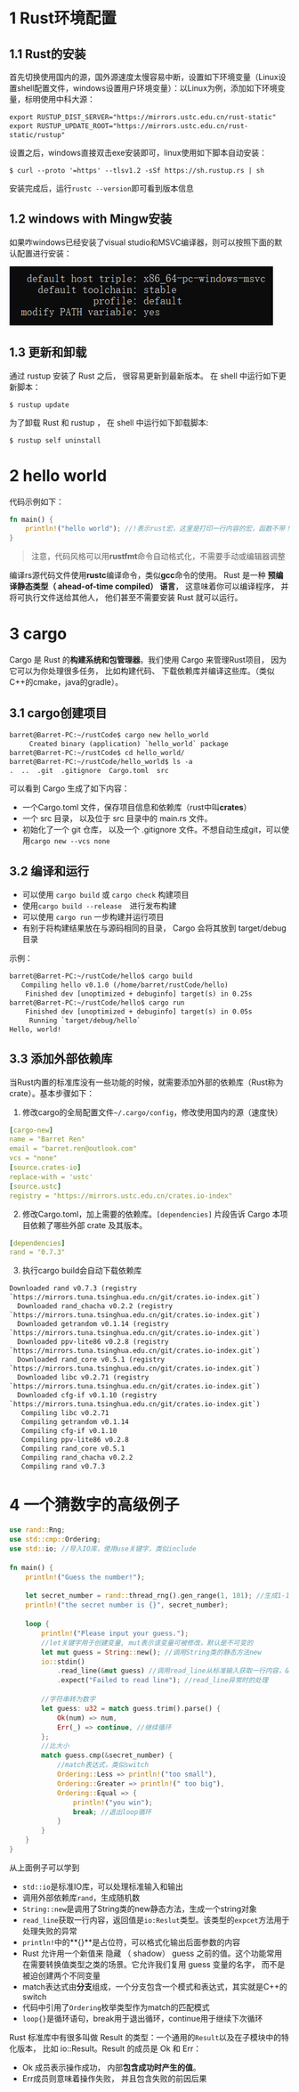 
# 1 Rust环境配置

## 1.1 Rust的安装
首先切换使用国内的源，国外源速度太慢容易中断，设置如下环境变量（Linux设置shell配置文件，windows设置用户环境变量）：以Linux为例，添加如下环境变量，标明使用中科大源：
```shell
export RUSTUP_DIST_SERVER="https://mirrors.ustc.edu.cn/rust-static"
export RUSTUP_UPDATE_ROOT="https://mirrors.ustc.edu.cn/rust-static/rustup"
```
设置之后，windows直接双击exe安装即可，linux使用如下脚本自动安装：
```shell
$ curl --proto '=https' --tlsv1.2 -sSf https://sh.rustup.rs | sh
```
安装完成后，运行`rustc --version`即可看到版本信息​

## 1.2 windows with Mingw安装
如果咋windows已经安装了visual studio和MSVC编译器，则可以按照下面的默认配置进行安装：

![image.png](.assets/1591890782860-8c90270d-f208-4918-ab8f-8a6ac150dd5a.png)

## 1.3 更新和卸载
通过 rustup 安装了 Rust 之后， 很容易更新到最新版本。 在 shell 中运行如下更新脚本：
```shell
$ rustup update
```
为了卸载 Rust 和 rustup ， 在 shell 中运行如下卸载脚本:
```shell
$ rustup self uninstall
```

# 2 hello world
代码示例如下：
```rust
fn main() {
    println!("hello world"); //!表示rust宏，这里是打印一行内容的宏，函数不带！
}
```
> 注意，代码风格可以用**rustfmt**命令自动格式化，不需要手动或编辑器调整

编译rs源代码文件使用**rustc**编译命令，类似**gcc**命令的使用。
Rust 是一种 **预编译静态类型（ ahead-of-time compiled） 语言**， 这意味着你可以编译程序， 并将可执行文件送给其他人， 他们甚至不需要安装 Rust 就可以运行。


# 3 cargo
Cargo 是 Rust 的**构建系统和包管理器**。我们使用 Cargo 来管理Rust项目， 因为它可以为你处理很多任务， 比如构建代码、 下载依赖库并编译这些库。（类似C++的cmake，java的gradle）。

## 3.1 cargo创建项目
```shell
barret@Barret-PC:~/rustCode$ cargo new hello_world
     Created binary (application) `hello_world` package
barret@Barret-PC:~/rustCode$ cd hello_world/
barret@Barret-PC:~/rustCode/hello_world$ ls -a
.  ..  .git  .gitignore  Cargo.toml  src
```
可以看到 Cargo 生成了如下内容：

- 一个Cargo.toml 文件，保存项目信息和依赖库（rust中叫**crates**）
-  一个 src 目录， 以及位于 src 目录中的 main.rs 文件。
- 初始化了一个 git 仓库， 以及一个 .gitignore 文件。不想自动生成git，可以使用`cargo new --vcs none`



## 3.2 编译和运行

- 可以使用 `cargo build` 或 `cargo check` 构建项目
- 使用`cargo build --release  `进行发布构建
- 可以使用 `cargo run` 一步构建并运行项目
- 有别于将构建结果放在与源码相同的目录， Cargo 会将其放到 target/debug 目录



示例：
```shell
barret@Barret-PC:~/rustCode/hello$ cargo build
   Compiling hello v0.1.0 (/home/barret/rustCode/hello)
    Finished dev [unoptimized + debuginfo] target(s) in 0.25s
barret@Barret-PC:~/rustCode/hello$ cargo run
    Finished dev [unoptimized + debuginfo] target(s) in 0.05s
     Running `target/debug/hello`
Hello, world!
```

## 3.3 添加外部依赖库
当Rust内置的标准库没有一些功能的时候，就需要添加外部的依赖库（Rust称为crate）。基本步骤如下：

1. 修改cargo的全局配置文件`~/.cargo/config`，修改使用国内的源（速度快）
```yaml
[cargo-new]
name = "Barret Ren"
email = "barret.ren@outlook.com"
vcs = "none"
[source.crates-io]
replace-with = 'ustc'
[source.ustc]
registry = "https://mirrors.ustc.edu.cn/crates.io-index"
```

2. 修改Cargo.toml，加上需要的依赖库。`[dependencies]` 片段告诉 Cargo 本项目依赖了哪些外部 crate 及其版本。
```yaml
[dependencies]
rand = "0.7.3"
```

3. 执行cargo build会自动下载依赖库
```shell
Downloaded rand v0.7.3 (registry `https://mirrors.tuna.tsinghua.edu.cn/git/crates.io-index.git`)
  Downloaded rand_chacha v0.2.2 (registry `https://mirrors.tuna.tsinghua.edu.cn/git/crates.io-index.git`)
  Downloaded getrandom v0.1.14 (registry `https://mirrors.tuna.tsinghua.edu.cn/git/crates.io-index.git`)
  Downloaded ppv-lite86 v0.2.8 (registry `https://mirrors.tuna.tsinghua.edu.cn/git/crates.io-index.git`)
  Downloaded rand_core v0.5.1 (registry `https://mirrors.tuna.tsinghua.edu.cn/git/crates.io-index.git`)
  Downloaded libc v0.2.71 (registry `https://mirrors.tuna.tsinghua.edu.cn/git/crates.io-index.git`)
  Downloaded cfg-if v0.1.10 (registry `https://mirrors.tuna.tsinghua.edu.cn/git/crates.io-index.git`)
   Compiling libc v0.2.71
   Compiling getrandom v0.1.14
   Compiling cfg-if v0.1.10
   Compiling ppv-lite86 v0.2.8
   Compiling rand_core v0.5.1
   Compiling rand_chacha v0.2.2
   Compiling rand v0.7.3
```

# 4 一个猜数字的高级例子
```rust
use rand::Rng;
use std::cmp::Ordering;
use std::io; //导入IO库，使用use关键字，类似include

fn main() {
    println!("Guess the number!");

    let secret_number = rand::thread_rng().gen_range(1, 101); //生成1-100的随机数
    println!("the secret number is {}", secret_number);

    loop {
        println!("Please input your guess.");
        //let关键字用于创建变量, mut表示该变量可被修改，默认是不可变的
        let mut guess = String::new(); //调用String类的静态方法new
        io::stdin()
            .read_line(&mut guess) //调用read_line从标准输入获取一行内容，&表示引用
            .expect("Failed to read line"); //read_line异常时的处理

        //字符串转为数字
        let guess: u32 = match guess.trim().parse() {
            Ok(num) => num,
            Err(_) => continue, //继续循环
        };
        //比大小
        match guess.cmp(&secret_number) {
            //match表达式，类似switch
            Ordering::Less => println!("too small"),
            Ordering::Greater => println!(" too big"),
            Ordering::Equal => {
                println!("you win");
                break; //退出loop循环
            }
        }
    }
}
```
从上面例子可以学到

- `std::io`是标准IO库，可以处理标准输入和输出
- 调用外部依赖库`rand`，生成随机数
- `String::new`是调用了String类的new静态方法，生成一个string对象
- `read_line`获取一行内容，返回值是`io:Reslut`类型。该类型的`expcet`方法用于处理失败的异常
- `println!`中的**{}**是占位符，可以格式化输出后面参数的内容
- Rust 允许用一个新值来 隐藏 （ shadow） guess 之前的值。这个功能常用在需要转换值类型之类的场景。它允许我们复用 guess 变量的名字， 而不是被迫创建两个不同变量
- match表达式由**分支**组成，一个分支包含一个模式和表达式，其实就是C++的switch
- 代码中引用了`Ordering`枚举类型作为match的匹配模式
- `loop{}`是循环语句，break用于退出循环，continue用于继续下次循环


Rust 标准库中有很多叫做 Result 的类型：一个通用的`Result`以及在子模块中的特化版本， 比如 io::Result。Result 的成员是 Ok 和 Err：

- Ok 成员表示操作成功， 内部**包含成功时产生的值**。
- Err成员则意味着操作失败， 并且包含失败的前因后果



